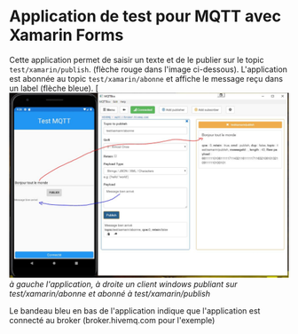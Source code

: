 ﻿# Application de test pour MQTT avec Xamarin Forms

Cette application permet de saisir un texte et de le publier sur le topic 
`test/xamarin/publish`. (flèche rouge  dans l'image ci-dessous). L'application est abonnée au topic `test/xamarin/abonne`
et affiche le message reçu dans un label (flèche bleue).
[ ![Capture](images/Capture.JPG)*à gauche l'application, à droite un client windows 
publiant sur test/xamarin/abonne et abonné à test/xamarin/publish*
 
Le bandeau bleu en bas de l'application indique que l'application est connecté au broker (broker.hivemq.com pour l'exemple)

